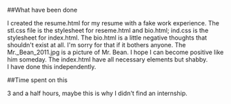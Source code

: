 ##What have been done

I created the resume.html for my resume with a fake work experience. The stl.css file is the stylesheet for reseme.html and bio.html; ind.css is the stylesheet for index.html. The bio.html is a little negative thoughts that shouldn't exist at all. I'm sorry for that if it bothers anyone. The Mr._Bean_2011.jpg is a picture of Mr. Bean. I hope I can become positive like him someday. The index.html have all necessary elements but shabby. 
<br>
I have done this independently.

##Time spent on this

3 and a half hours, maybe this is why I didn't find an internship.
